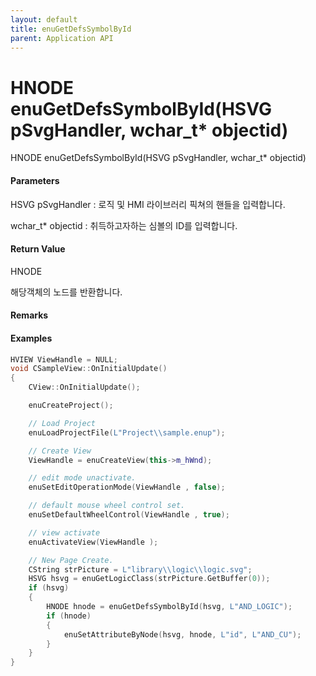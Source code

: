 ```yaml
---
layout: default
title: enuGetDefsSymbolById
parent: Application API
---
```

# HNODE enuGetDefsSymbolById\(HSVG pSvgHandler, wchar\_t\* objectid\)

HNODE enuGetDefsSymbolById\(HSVG pSvgHandler, wchar\_t\* objectid\)

#### Parameters

HSVG pSvgHandler : 로직 및 HMI 라이브러리 픽쳐의 핸들을 입력합니다.

wchar\_t\* objectid : 취득하고자하는 심볼의 ID를 입력합니다.

#### Return Value

HNODE

해당객체의 노드를 반환합니다.

#### Remarks



#### Examples

```cpp
HVIEW ViewHandle = NULL; 
void CSampleView::OnInitialUpdate() 
{ 
    CView::OnInitialUpdate(); 

    enuCreateProject(); 

    // Load Project
    enuLoadProjectFile(L"Project\\sample.enup"); 

    // Create View
    ViewHandle = enuCreateView(this->m_hWnd); 

    // edit mode unactivate.
    enuSetEditOperationMode(ViewHandle , false);

    // default mouse wheel control set.
    enuSetDefaultWheelControl(ViewHandle , true);

    // view activate
    enuActivateView(ViewHandle );

    // New Page Create. 
    CString strPicture = L"library\\logic\\logic.svg"; 
    HSVG hsvg = enuGetLogicClass(strPicture.GetBuffer(0));
    if (hsvg)
    {
        HNODE hnode = enuGetDefsSymbolById(hsvg, L"AND_LOGIC");
        if (hnode)
        {
            enuSetAttributeByNode(hsvg, hnode, L"id", L"AND_CU"); 
        }
    }
}
```



